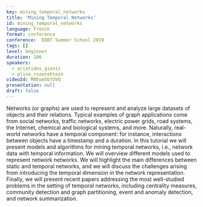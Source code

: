 ```yaml
---
key: mining_temporal_networks
title: 'Mining Temporal Networks'
id: mining_temporal_networks
language: French
format: conference
conference:  EDBT Summer School 2019
tags: []
level: beginner
duration: 186
speakers:
  - aristides_gionis
  - plina_rozenshtein
videoId: M8Eum5b7UVQ
presentation: null
draft: false
---
```

Networks (or graphs) are used to represent and analyze large datasets of objects and their relations. Typical examples of graph applications come from social networks, traffic networks, electric power grids, road systems, the Internet, chemical and biological systems, and more. Naturally, real-world networks have a temporal component: for instance, interactions between objects have a timestamp and a duration. In this tutorial we will present models and algorithms for mining temporal networks, i.e., network data with temporal information. We will overview different models used to represent network networks. We will highlight the main differences between static and temporal networks, and we will discuss the challenges arising from introducing the temporal dimension in the network representation. Finally, we will present recent papers addressing the most well-studied problems in the setting of temporal networks, including centrality measures, community detection and graph partitioning, event and anomaly detection, and network summarization.